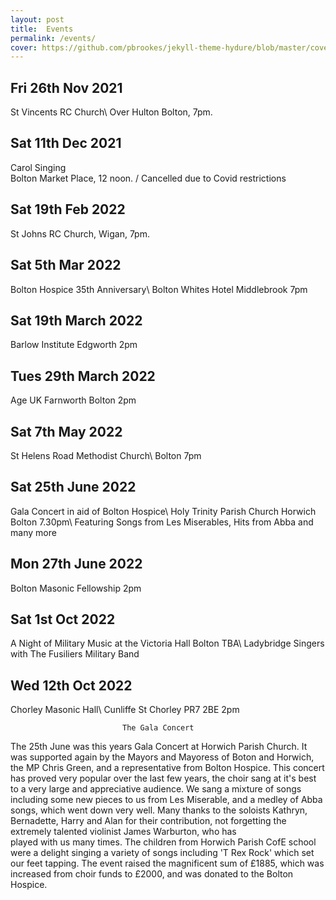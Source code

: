 ```yaml
---
layout: post
title:  Events
permalink: /events/
cover: https://github.com/pbrookes/jekyll-theme-hydure/blob/master/cover.jpg?raw=tru
---
```

                     
## Fri 26th Nov 2021    
   St Vincents RC Church\\
   Over Hulton Bolton, 7pm.
                 
## Sat 11th Dec 2021
   Carol Singing                      
   Bolton Market Place, 12 noon. /   Cancelled due to Covid restrictions

## Sat 19th Feb 2022
   St Johns RC Church, Wigan, 7pm.
   
## Sat 5th Mar 2022
   Bolton Hospice 35th Anniversary\\
   Bolton Whites Hotel Middlebrook 7pm

## Sat 19th March  2022
   Barlow Institute Edgworth  2pm
   
## Tues 29th March  2022
   Age UK Farnworth Bolton  2pm
   
## Sat 7th May 2022
   St Helens Road Methodist Church\\
   Bolton 7pm
   
## Sat 25th June 2022
   Gala Concert in aid of Bolton Hospice\\
   Holy Trinity Parish Church Horwich Bolton 7.30pm\\
   Featuring Songs from Les Miserables, Hits from Abba and many more
   
## Mon 27th June 2022
   Bolton Masonic Fellowship  2pm

## Sat 1st Oct 2022
   A Night of Military Music at the Victoria Hall Bolton TBA\\
   Ladybridge Singers with The Fusiliers Military Band
   
## Wed 12th Oct 2022
   Chorley Masonic Hall\\
   Cunliffe St Chorley PR7 2BE 2pm


                              
                             The Gala Concert
                              
  The 25th June was this years Gala Concert at Horwich Parish Church.  It was supported again by the Mayors and Mayoress of Boton and Horwich, the MP Chris Green, and   a representative from Bolton Hospice.
  This concert has proved very popular over the last few years, the choir sang at it's best to a very large and appreciative audience.  We sang a mixture of songs    
  including some new pieces to us from Les Miserable, and a medley of Abba songs, which went down very well.
  Many thanks to the soloists Kathryn, Bernadette, Harry and Alan for their contribution, not forgetting the extremely talented violinist James Warburton, who has  
  played with us many times.
  The children from Horwich Parish CofE school were a delight singing a variety of songs including 'T Rex Rock' which set our feet tapping.
  The event raised the magnificent sum of £1885, which was increased from choir funds to £2000, and was donated to the Bolton Hospice.
  
  
